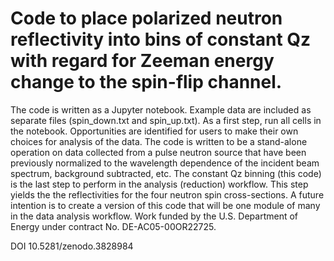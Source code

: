 # Code to place polarized neutron reflectivity into bins of constant Qz with regard for Zeeman energy change to the spin-flip channel. The code is written as a Jupyter notebook. Example data are included as separate files (spin_down.txt and spin_up.txt). As a first step, run all cells in the notebook. Opportunities are identified for users to make their own choices for analysis of the data. The code is written to be a stand-alone operation on data collected from a pulse neutron source that have been previously normalized to the wavelength dependence of the incident beam spectrum, background subtracted, etc. The constant Qz binning (this code) is the last step to perform in the analysis (reduction) workflow. This step yields the the reflectivities for the four neutron spin cross-sections. A future intention is to create a version of this code that will be one module of many in the data analysis workflow. Work funded by the U.S. Department of Energy under contract No. DE-AC05-00OR22725.

DOI 10.5281/zenodo.3828984
